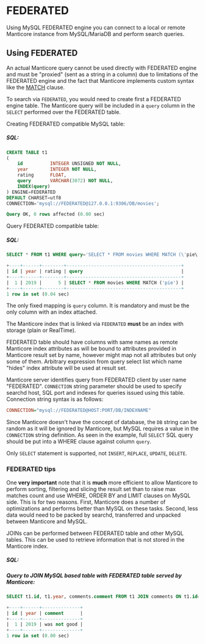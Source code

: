 # FEDERATED

Using MySQL FEDERATED engine you can connect to a local or remote Manticore instance from MySQL/MariaDB and perform search queries.

## Using FEDERATED

An actual Manticore query cannot be used directly with FEDERATED engine and must be "proxied" (sent as a string in a column) due to limitations of the FEDERATED engine and the fact that Manticore implements custom syntax like the [MATCH](Searching/Full_text_matching/Basic_usage.md) clause.

To search via `FEDERATED`, you would need to create first a FEDERATED engine table. The Manticore query will be included in a `query` column in the `SELECT` performed over the FEDERATED table.

<!-- example create federated -->
Creating FEDERATED compatible MySQL table:


<!-- intro -->
##### SQL:

<!-- request SQL -->

```sql
CREATE TABLE t1
(
    id          INTEGER UNSIGNED NOT NULL,
    year        INTEGER NOT NULL,
    rating    	FLOAT,
    query       VARCHAR(3072) NOT NULL,
    INDEX(query)
) ENGINE=FEDERATED
DEFAULT CHARSET=utf8
CONNECTION='mysql://FEDERATED@127.0.0.1:9306/DB/movies';
```
<!-- response SQL-->

```sql
Query OK, 0 rows affected (0.00 sec)
```
<!-- end -->

<!-- example select federated -->
Query FEDERATED compatible table:


<!-- intro -->
##### SQL:

<!-- request SQL -->

```sql
SELECT * FROM t1 WHERE query='SELECT * FROM movies WHERE MATCH (\'pie\')';
```

<!-- response SQL-->

```sql
+----+------+--------+------------------------------------------+
| id | year | rating | query                                    |
+----+------+--------+------------------------------------------+
|  1 | 2019 |      5 | SELECT * FROM movies WHERE MATCH ('pie') |
+----+------+--------+------------------------------------------+
1 row in set (0.04 sec)
```
<!-- end -->

The only fixed mapping is `query` column. It is mandatory and must be the only column with an index attached.

The Manticore index that is linked via `FEDERATED` **must** be an index with storage (plain or RealTime).

FEDERATED table should have columns with same names as remote Manticore index attributes as will be bound to attributes provided in Manticore result set by name, however might map not all attributes but only some of them. Arbitrary expression from query select list which name "hides" index attribute will be used at result set.

Manticore server identifies query from FEDERATED client by user name "FEDERATED". `CONNECTION` string parameter should be used to specify searchd host, SQL port and indexes for queries issued using this table. Connection string syntax is as follows:

```ini
CONNECTION="mysql://FEDERATED@HOST:PORT/DB/INDEXNAME"
```

Since Manticore doesn't have the concept of database, the `DB` string can be random as it will be ignored by Manticore, but MySQL requires a value in the `CONNECTION` string definition. As seen in the example, full `SELECT` SQL query should be put into a WHERE clause against column `query`.

Only `SELECT` statement is supported, not `INSERT`, `REPLACE`, `UPDATE`, `DELETE`.

### FEDERATED tips

One **very important** note that it is **much** more efficient to allow Manticore to perform sorting, filtering and slicing the result set than to raise max matches count and use WHERE, ORDER BY and LIMIT clauses on MySQL side. This is for two reasons. First, Manticore does a number of optimizations and performs better than MySQL on these tasks. Second, less data would need to be packed by searchd, transferred and unpacked between Manticore and MySQL.

<!-- example federated join -->
JOINs can be performed between FEDERATED table and other MySQL tables. This can be used to retrieve information that is not stored in the Manticore index.


<!-- intro -->
##### SQL:

<!-- request SQL -->
##### Query to JOIN MySQL based table with FEDERATED table served by Manticore:

```sql
SELECT t1.id, t1.year, comments.comment FROM t1 JOIN comments ON t1.id=comments.post_id WHERE query='SELECT * FROM movies WHERE MATCH (\'pie\')';
```

<!-- response SQL-->

```sql
+----+------+--------------+
| id | year | comment      |
+----+------+--------------+
|  1 | 2019 | was not good |
+----+------+--------------+
1 row in set (0.00 sec)
```

<!-- end -->
